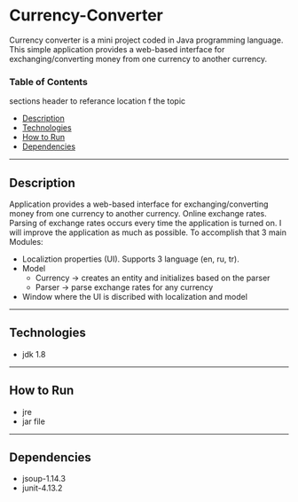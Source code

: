 # Currency-Converter

Currency converter is a mini project coded in Java programming language. This simple application provides a web-based interface for exchanging/converting money from one currency to another currency.

### Table of Contents
sections header to referance location f the topic

- [Description](#description)
- [Technologies](#technologies)
- [How to Run](#how-to-run)
- [Dependencies](#dependencies)

---

## Description

Application provides a web-based interface for exchanging/converting money from one currency to another currency. Online exchange rates. Parsing of exchange rates occurs every time the application is turned on. I will improve the application as much as possible.
To accomplish that 3 main Modules:
* Localiztion properties (UI). Supports 3 language (en, ru, tr).
* Model
    - Currency -> creates an entity and initializes based on the parser
    - Parser -> parse exchange rates for any currency
* Window where the UI is discribed with localization and model

---

## Technologies

* jdk 1.8

---

## How to Run

* jre
* jar file

---

## Dependencies

* jsoup-1.14.3
* junit-4.13.2
